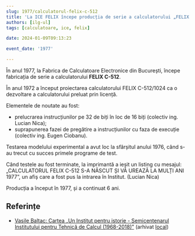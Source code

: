 ```yaml
---
slug: 1977/calculatorul-felix-c-512
title: 'La ICE FELIX începe producția de serie a calculatorului „FELIX C-512”'
authors: [ilg-ul]
tags: [calculatoare, ice, felix]

date: 2024-01-09T09:13:23

event_date: '1977'

---
```


În anul 1977, la
Fabrica de Calculatoare Electronice din București,
începe fabricația de serie a calculatorului **FELIX C-512**.

<!-- truncate -->

În anul 1972 a început proiectarea calculatorului FELIX C-512/1024
ca o dezvoltare a calculatorului preluat prin licență.

Elementele de noutate au fost:

- prelucrarea instrucțiunilor pe 32 de biți în loc de 16 biți (colectiv
ing. Lucian Nica);
- suprapunerea fazei de pregătire a instrucțiunilor cu faza de
execuție (colectiv ing. Eugen Ciobanu).

Testarea modelului experimental a avut loc la sfârșitul anului 1976,
când s-au trecut cu succes primele programe de test.

Când testele au fost terminate, la imprimantă a ieșit un listing cu mesajul:
„CALCULATORUL FELIX C-512 S-A NĂSCUT ȘI VĂ UREAZĂ LA MULȚI ANI 1977”,
un afiș care a fost pus la intrarea în Institut. (Lucian Nica)

Producția a început în 1977, și a continuat 6 ani.

## Referințe

- [Vasile Baltac: Cartea „Un Institut pentru istorie - Semicentenarul Institutului pentru Tehnică de Calcul (1968-2018)”](/amintiri/2018/vbaltac-itc50ani/) (arhivat [local](https://cronica-it.github.io/arhiva/#2018))
